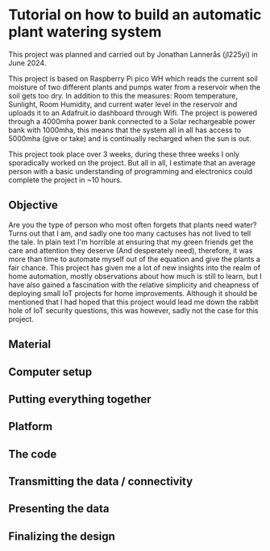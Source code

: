 # Tutorial on how to build an automatic plant watering system
This project was planned and carried out by Jonathan Lannerås (jl225yi) in June 2024.

This project is based on Raspberry Pi pico WH which reads the current soil moisture of two different plants and pumps water from a reservoir when the soil gets too dry. In addition to this the measures: Room temperature, Sunlight, Room Humidity, and current water level in the reservoir and uploads it to an Adafruit.io dashboard through Wifi. The project is powered through a 4000mha power bank connected to a Solar rechargeable power bank with 1000mha, this means that the system all in all has access to 5000mha (give or take) and is continually recharged when the sun is out. 

This project took place over 3 weeks, during these three weeks I only sporadically worked on the project. But all in all, I estimate that an average person with a basic understanding of programming and electronics could complete the project in ~10 hours.

## Objective
Are you the type of person who most often forgets that plants need water? Turns out that I am, and sadly one too many cactuses has not lived to tell the tale. In plain text I'm horrible at ensuring that my green friends get the care and attention they deserve (And desperately need), therefore, it was more than time to automate myself out of the equation and give the plants a fair chance. This project has given me a lot of new insights into the realm of home automation, mostly observations about how much is still to learn, but I have also gained a fascination with the relative simplicity and cheapness of deploying small IoT projects for home improvements. Although it should be mentioned that I had hoped that this project would lead me down the rabbit hole of IoT security questions, this was however, sadly not the case for this project.  
## Material
## Computer setup
## Putting everything together
## Platform
## The code
## Transmitting the data / connectivity
## Presenting the data
## Finalizing the design
